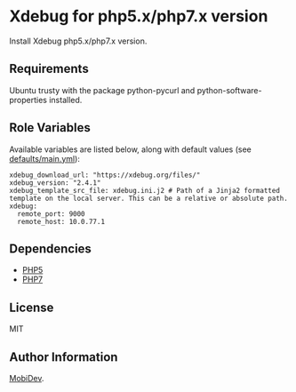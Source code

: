 Xdebug for php5.x/php7.x version
=========

Install Xdebug php5.x/php7.x version.

Requirements
------------

Ubuntu trusty with the package python-pycurl and python-software-properties installed.

Role Variables
--------------

Available variables are listed below, along with default values (see [defaults/main.yml](defaults/main.yml)):

    xdebug_download_url: "https://xdebug.org/files/"
    xdebug_version: "2.4.1"
    xdebug_template_src_file: xdebug.ini.j2 # Path of a Jinja2 formatted template on the local server. This can be a relative or absolute path.
    xdebug:
      remote_port: 9000
      remote_host: 10.0.77.1

Dependencies
------------

- [PHP5](https://gitlab.mobidev.biz/ansible/php5-ubuntu)
- [PHP7](https://gitlab.mobidev.biz/ansible/php-ubuntu)

License
-------

MIT

Author Information
------------------

[MobiDev](http://mobidev.biz/).
